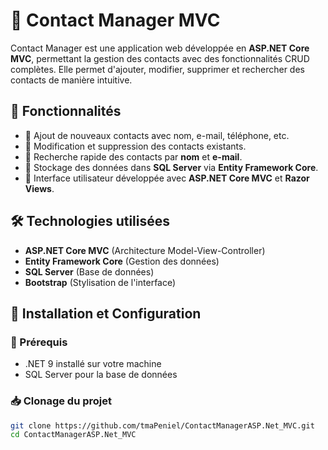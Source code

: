 # 📇 Contact Manager MVC

Contact Manager est une application web développée en **ASP.NET Core MVC**, permettant la gestion des contacts avec des fonctionnalités CRUD complètes. Elle permet d'ajouter, modifier, supprimer et rechercher des contacts de manière intuitive.

## 📌 Fonctionnalités

- 🔹 Ajout de nouveaux contacts avec nom, e-mail, téléphone, etc.
- 🔹 Modification et suppression des contacts existants.
- 🔹 Recherche rapide des contacts par **nom** et **e-mail**.
- 🔹 Stockage des données dans **SQL Server** via **Entity Framework Core**.
- 🔹 Interface utilisateur développée avec **ASP.NET Core MVC** et **Razor Views**.

## 🛠️ Technologies utilisées

- **ASP.NET Core MVC** (Architecture Model-View-Controller)
- **Entity Framework Core** (Gestion des données)
- **SQL Server** (Base de données)
- **Bootstrap** (Stylisation de l'interface)

## 🚀 Installation et Configuration

### 🔧 Prérequis

- .NET 9 installé sur votre machine
- SQL Server pour la base de données

### 📥 Clonage du projet

```sh
git clone https://github.com/tmaPeniel/ContactManagerASP.Net_MVC.git
cd ContactManagerASP.Net_MVC
